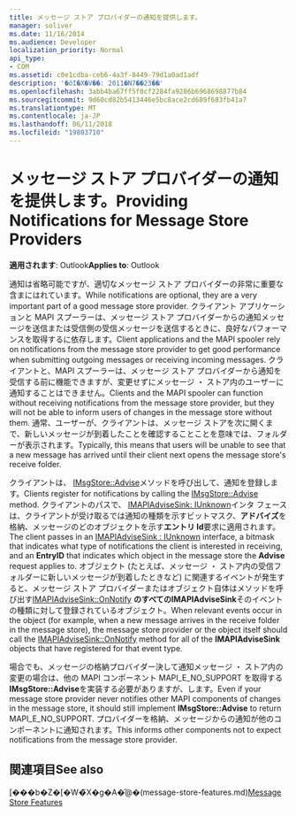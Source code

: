 ```yaml
---
title: メッセージ ストア プロバイダーの通知を提供します。
manager: soliver
ms.date: 11/16/2014
ms.audience: Developer
localization_priority: Normal
api_type:
- COM
ms.assetid: c0e1cdba-ceb6-4a3f-8449-79d1a0ad1adf
description: '�ŏI�X�V��: 2011�N7��23��'
ms.openlocfilehash: 3abb4ba67ff5f0cf2284fa9286b6968698877b84
ms.sourcegitcommit: 9d60cd82b5413446e5bc8ace2cd689f683fb41a7
ms.translationtype: MT
ms.contentlocale: ja-JP
ms.lasthandoff: 06/11/2018
ms.locfileid: "19803710"
---
```

# <a name="providing-notifications-for-message-store-providers"></a><span data-ttu-id="f0367-103">メッセージ ストア プロバイダーの通知を提供します。</span><span class="sxs-lookup"><span data-stu-id="f0367-103">Providing Notifications for Message Store Providers</span></span>

  
  
<span data-ttu-id="f0367-104">**適用されます**: Outlook</span><span class="sxs-lookup"><span data-stu-id="f0367-104">**Applies to**: Outlook</span></span> 
  
<span data-ttu-id="f0367-105">通知は省略可能ですが、適切なメッセージ ストア プロバイダーの非常に重要な含まにはれています。</span><span class="sxs-lookup"><span data-stu-id="f0367-105">While notifications are optional, they are a very important part of a good message store provider.</span></span> <span data-ttu-id="f0367-106">クライアント アプリケーションと MAPI スプーラーは、メッセージ ストア プロバイダーからの通知メッセージを送信または受信側の受信メッセージを送信するときに、良好なパフォーマンスを取得するに依存します。</span><span class="sxs-lookup"><span data-stu-id="f0367-106">Client applications and the MAPI spooler rely on notifications from the message store provider to get good performance when submitting outgoing messages or receiving incoming messages.</span></span> <span data-ttu-id="f0367-107">クライアントと、MAPI スプーラーは、メッセージ ストア プロバイダーから通知を受信する前に機能できますが、変更せずにメッセージ ・ ストア内のユーザーに通知することはできません。</span><span class="sxs-lookup"><span data-stu-id="f0367-107">Clients and the MAPI spooler can function without receiving notifications from the message store provider, but they will not be able to inform users of changes in the message store without them.</span></span> <span data-ttu-id="f0367-108">通常、ユーザーが、クライアントは、メッセージ ストアを次に開くまで、新しいメッセージが到着したことを確認することことを意味では、フォルダーが表示されます。</span><span class="sxs-lookup"><span data-stu-id="f0367-108">Typically, this means that users will be unable to see that a new message has arrived until their client next opens the message store's receive folder.</span></span>
  
<span data-ttu-id="f0367-109">クライアントは、 [IMsgStore::Advise](imsgstore-advise.md)メソッドを呼び出して、通知を登録します。</span><span class="sxs-lookup"><span data-stu-id="f0367-109">Clients register for notifications by calling the [IMsgStore::Advise](imsgstore-advise.md) method.</span></span> <span data-ttu-id="f0367-110">クライアントのパスで、 [IMAPIAdviseSink: IUnknown](imapiadvisesinkiunknown.md)インタ フェースは、クライアントが受け取るでは通知の種類を示すビットマスク、**アドバイズ**を格納、メッセージのどのオブジェクトを示す**エントリ Id**要求に適用されます。</span><span class="sxs-lookup"><span data-stu-id="f0367-110">The client passes in an [IMAPIAdviseSink : IUnknown](imapiadvisesinkiunknown.md) interface, a bitmask that indicates what type of notifications the client is interested in receiving, and an **EntryID** that indicates which object in the message store the **Advise** request applies to.</span></span> <span data-ttu-id="f0367-111">オブジェクト (たとえば、メッセージ ・ ストア内の受信フォルダーに新しいメッセージが到着したときなど) に関連するイベントが発生すると、メッセージ ストア プロバイダーまたはオブジェクト自体はメソッドを呼び出す[IMAPIAdviseSink::OnNotify](imapiadvisesink-onnotify.md) **のすべてのIMAPIAdviseSink**そのイベントの種類に対して登録されているオブジェクト。</span><span class="sxs-lookup"><span data-stu-id="f0367-111">When relevant events occur in the object (for example, when a new message arrives in the receive folder in the message store), the message store provider or the object itself should call the [IMAPIAdviseSink::OnNotify](imapiadvisesink-onnotify.md) method for all of the **IMAPIAdviseSink** objects that have registered for that event type.</span></span> 
  
<span data-ttu-id="f0367-112">場合でも、メッセージの格納プロバイダー決して通知メッセージ ・ ストア内の変更の場合は、他の MAPI コンポーネント MAPI_E_NO_SUPPORT を取得する**IMsgStore::Advise**を実装する必要がありますが、します。</span><span class="sxs-lookup"><span data-stu-id="f0367-112">Even if your message store provider never notifies other MAPI components of changes in the message store, it should still implement **IMsgStore::Advise** to return MAPI_E_NO_SUPPORT.</span></span> <span data-ttu-id="f0367-113">プロバイダーを格納、メッセージからの通知が他のコンポーネントに通知されます。</span><span class="sxs-lookup"><span data-stu-id="f0367-113">This informs other components not to expect notifications from the message store provider.</span></span> 
  
## <a name="see-also"></a><span data-ttu-id="f0367-114">関連項目</span><span class="sxs-lookup"><span data-stu-id="f0367-114">See also</span></span>



<span data-ttu-id="f0367-115">[���b�Z�[�W�̃X�g�A�̋@�[](message-store-features.md)(message-store-features.md)</span><span class="sxs-lookup"><span data-stu-id="f0367-115">[Message Store Features](message-store-features.md)</span></span>

